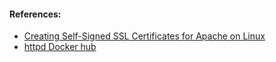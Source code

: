 #### References:
- [Creating Self-Signed SSL Certificates for Apache on Linux](https://www.linux.com/training-tutorials/creating-self-signed-ssl-certificates-apache-linux/)
- [httpd Docker hub](https://hub.docker.com/_/httpd)